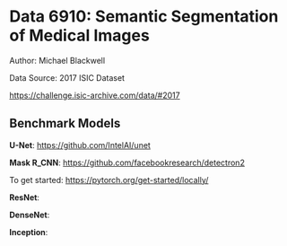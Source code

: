 # Data 6910: Semantic Segmentation of Medical Images

Author: Michael Blackwell

Data Source: 2017 ISIC Dataset

https://challenge.isic-archive.com/data/#2017

## Benchmark Models
**U-Net**: https://github.com/IntelAI/unet

**Mask R_CNN**: https://github.com/facebookresearch/detectron2

To get started: https://pytorch.org/get-started/locally/

**ResNet**: 

**DenseNet**:

**Inception**: